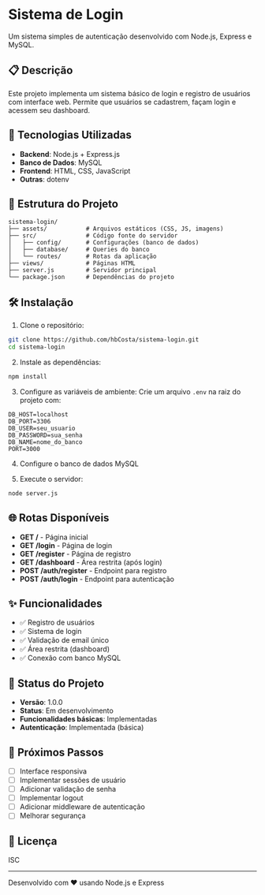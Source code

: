 # Sistema de Login

Um sistema simples de autenticação desenvolvido com Node.js, Express e MySQL.

## 📋 Descrição

Este projeto implementa um sistema básico de login e registro de usuários com interface web. 
Permite que usuários se cadastrem, façam login e acessem seu dashboard.

## 🚀 Tecnologias Utilizadas

- **Backend**: Node.js + Express.js
- **Banco de Dados**: MySQL
- **Frontend**: HTML, CSS, JavaScript
- **Outras**: dotenv

## 📁 Estrutura do Projeto

```
sistema-login/
├── assets/           # Arquivos estáticos (CSS, JS, imagens)
├── src/              # Código fonte do servidor
│   ├── config/       # Configurações (banco de dados)
│   ├── database/     # Queries do banco
│   └── routes/       # Rotas da aplicação
├── views/            # Páginas HTML
├── server.js         # Servidor principal
└── package.json      # Dependências do projeto
```

## 🛠️ Instalação

1. Clone o repositório:
```bash
git clone https://github.com/hbCosta/sistema-login.git
cd sistema-login
```

2. Instale as dependências:
```bash
npm install
```

3. Configure as variáveis de ambiente:
Crie um arquivo `.env` na raiz do projeto com:
```
DB_HOST=localhost
DB_PORT=3306
DB_USER=seu_usuario
DB_PASSWORD=sua_senha
DB_NAME=nome_do_banco
PORT=3000
```

4. Configure o banco de dados MySQL

5. Execute o servidor:
```bash
node server.js
```

## 🌐 Rotas Disponíveis

- **GET /** - Página inicial
- **GET /login** - Página de login
- **GET /register** - Página de registro
- **GET /dashboard** - Área restrita (após login)
- **POST /auth/register** - Endpoint para registro
- **POST /auth/login** - Endpoint para autenticação

## ✨ Funcionalidades

- ✅ Registro de usuários
- ✅ Sistema de login
- ✅ Validação de email único
- ✅ Área restrita (dashboard)
- ✅ Conexão com banco MySQL

## 📝 Status do Projeto

- **Versão**: 1.0.0
- **Status**: Em desenvolvimento
- **Funcionalidades básicas**: Implementadas
- **Autenticação**: Implementada (básica)

## 🔧 Próximos Passos
- [ ] Interface responsiva 
- [ ] Implementar sessões de usuário
- [ ] Adicionar validação de senha
- [ ] Implementar logout
- [ ] Adicionar middleware de autenticação
- [ ] Melhorar segurança

## 📄 Licença

ISC

---

Desenvolvido com ❤️ usando Node.js e Express
